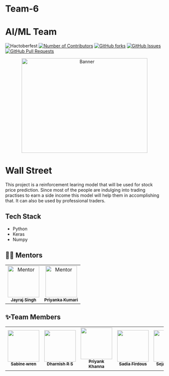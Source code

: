 # Team-6
# AI/ML Team 

  ![Hactoberfest](https://img.shields.io/badge/Hactoberfest-21-purple)
  [![Number of Contributors](https://img.shields.io/github/contributors/CodeFlow201/Team-5)](https://github.com/CodeFlow201/Team-5/graphs/contributors)
  [![GitHub forks](https://img.shields.io/github/forks/CodeFlow201/Team-5)](https://github.com/CodeFlow201/Team-5/network)
  [![GitHub Issues](https://img.shields.io/github/issues/CodeFlow201/Team-5)](https://github.com/CodeFlow201/Team-5/issues)
  [![GitHub Pull Requests](https://img.shields.io/github/issues-pr/kylelobo/The-Documentation-Compendium.svg)](https://github.com/CodeFlow201/Team-5/pulls)
<p align="center">
	<img src="https://static.wixstatic.com/media/bb7b70_d5fde322f7914060b7d997ba9d506a50~mv2.gif" width=400 height=300 alt="Banner">
</p>

# Wall Street
<p>This project is a reinforcement learing model that will be used for stock price prediction. Since most of the people are indulging into trading practises to earn a side income this model will help them in accomplishing that. It can also be used by professional traders.</P>


## Tech Stack
- Python
- Keras
- Numpy

## 👨‍💻 Mentors

<table>
<tr>
    <td align="center" thead="Mentor"><a href="https://github.com/kyoichishido"><img src="https://avatars.githubusercontent.com/u/54437859?v=4" width="100px;" alt="Mentor"/><br /><sub><b>Jayraj Singh</b></sub></a></td>
    <td align="center" thead="Mentor"><a href="https://github.com/PriyankaKumari-2002"><img src="https://avatars.githubusercontent.com/u/80983161?v=4" width="100px;" alt="Mentor"/><br /><sub><b>Priyanka Kumari</b></sub></a></td>
  </tr>
  </table>

<h2>✨Team Members</h2>   
<!-- ALL-CONTRIBUTORS-LIST:START - Do not remove or modify this section -->
<!-- prettier-ignore-start -->
<!-- markdownlint-disable -->
<table>
  <tr>
    <td align="center"><a href="https://github.com/pandyaved98"><img src="https://avatars.githubusercontent.com/u/32775169?v=4" width="100px;" alt=""/><br /><sub><b>Sabine wren</b></sub></a></td>
    <td align="center"><a href="https://github.com/VijayHitler"><img src="https://avatars.githubusercontent.com/u/81073247?v=4" width="100px;" alt=""/><br /><sub><b>Dharnish R S</b></sub></a></td>
    <td align="center"><a href="https://github.com/priyankkhanna"><img src="https://avatars.githubusercontent.com/u/55731241?v=4" width="100px;" alt=""/><br /><sub><b>Priyank Khanna</b></sub></a></td>
    <td align="center"><a href="https://github.com/SadiaFirdous"><img src="https://avatars.githubusercontent.com/u/74552217?v=4" width="100px;" alt=""/><br /><sub><b>Sadia Firdous</b></sub></a></td>
    <td align="center"><a href="https://github.com/sejalxz"><img src="https://avatars.githubusercontent.com/u/71432400?v=4" width="100px;" alt=""/><br /><sub><b>Sejal Dahake</b></sub></a></td>
    <td align="center"><a href="https://github.com/MrNobody09"><img src="https://avatars.githubusercontent.com/u/75740971?s=400&v=4" width="100px;" alt=""/><br /><sub><b>Nalin Verma</b></sub></a></td>
  </tr>
  
</table>

